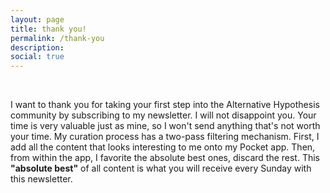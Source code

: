 ```yaml
---
layout: page
title: thank you!
permalink: /thank-you
description:
social: true
---
```


<br>

I want to thank you for taking your first step into the Alternative Hypothesis community by subscribing to my newsletter.
I will not disappoint you. Your time is very valuable just as mine, so I won't send anything that's not worth your time.
My curation process has a two-pass filtering mechanism. First, I add all the content that looks interesting to me onto my Pocket app.
Then, from within the app, I favorite the absolute best ones, discard the rest. This **"absolute best"** of all content is what you will receive every Sunday with this newsletter.
